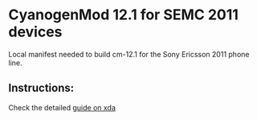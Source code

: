 CyanogenMod 12.1 for SEMC 2011 devices
===============

Local manifest needed to build cm-12.1 for the Sony Ericsson 2011 phone line.

Instructions:
-------------

Check the detailed [guide on xda](http://forum.xda-developers.com/xperia-mini/general/guide-2011-how-to-build-cyanogenmod-12-0-t3041214)
